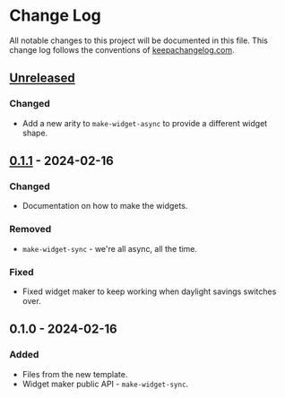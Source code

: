 # Change Log
All notable changes to this project will be documented in this file. This change log follows the conventions of [keepachangelog.com](http://keepachangelog.com/).

## [Unreleased]
### Changed
- Add a new arity to `make-widget-async` to provide a different widget shape.

## [0.1.1] - 2024-02-16
### Changed
- Documentation on how to make the widgets.

### Removed
- `make-widget-sync` - we're all async, all the time.

### Fixed
- Fixed widget maker to keep working when daylight savings switches over.

## 0.1.0 - 2024-02-16
### Added
- Files from the new template.
- Widget maker public API - `make-widget-sync`.

[Unreleased]: https://sourcehost.site/your-name/clojurenew/compare/0.1.1...HEAD
[0.1.1]: https://sourcehost.site/your-name/clojurenew/compare/0.1.0...0.1.1
